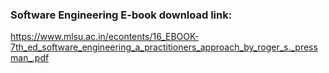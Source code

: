 ### Software Engineering E-book download link:
https://www.mlsu.ac.in/econtents/16_EBOOK-7th_ed_software_engineering_a_practitioners_approach_by_roger_s._pressman_.pdf

